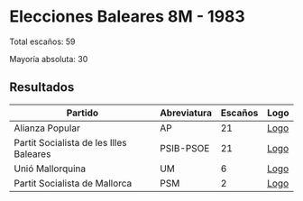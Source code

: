 # Elecciones Baleares 8M - 1983

Total escaños: 59

Mayoría absoluta: 30

## Resultados

| Partido | Abreviatura | Escaños | Logo |
| - | - | - | - |
| Alianza Popular | AP | 21 | [Logo](https://github.com/playzzz/Pactos/blob/master/Logos/AP.jpg?raw=true)
| Partit Socialista de les Illes Baleares | PSIB-PSOE | 21 | [Logo](https://github.com/playzzz/Pactos/blob/master/Logos/PSOE.jpg?raw=true)
| Unió Mallorquina | UM | 6 | [Logo](https://github.com/playzzz/Pactos/blob/master/Logos/UM.jpg?raw=true)
| Partit Socialista de Mallorca | PSM | 2 | [Logo](https://github.com/playzzz/Pactos/blob/master/Logos/PSOE.jpg?raw=true)
